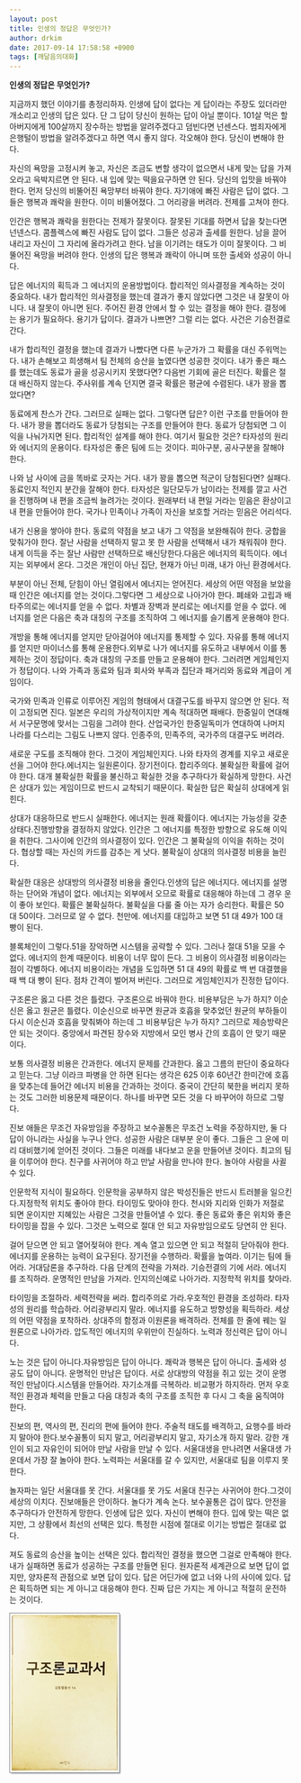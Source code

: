 ```yaml
---
layout: post
title: 인생의 정답은 무엇인가?
author: drkim
date: 2017-09-14 17:58:58 +0900
tags: [깨달음의대화]
---
```

 
**인생의 정답은 무엇인가?**

  


지금까지 했던 이야기를 총정리하자. 인생에 답이 없다는 게 답이라는 주장도 있더라만 개소리고 인생의 답은 있다. 단 그 답이 당신이 원하는 답이 아닐 뿐이다. 101살 먹은 할아버지에게 100살까지 장수하는 방법을 알려주겠다고 덤빈다면 넌센스다. 범죄자에게 은행털이 방법을 알려주겠다고 하면 역시 좋지 않다. 각오해야 한다. 당신이 변해야 한다.

  


자신의 욕망을 고정시켜 놓고, 자신은 조금도 변할 생각이 없으면서 내게 맞는 답을 가져오라고 윽박지르면 안 된다. 내 입에 맞는 떡을요구하면 안 된다. 당신의 입맛을 바꿔야 한다. 먼저 당신의 비뚤어진 욕망부터 바꿔야 한다. 자기애에 빠진 사람은 답이 없다. 그들은 행복과 쾌락을 원한다. 이미 비뚤어졌다. 그 어리광을 버려라. 전제를 고쳐야 한다.

  


인간은 행복과 쾌락을 원한다는 전제가 잘못이다. 잘못된 기대를 하면서 답을 찾는다면 넌넨스다. 콤플렉스에 빠진 사람도 답이 없다. 그들은 성공과 출세를 원한다. 남을 끌어내리고 자신이 그 자리에 올라가려고 한다. 남을 이기려는 태도가 이미 잘못이다. 그 비뚤어진 욕망을 버려야 한다. 인생의 답은 행복과 쾌락이 아니며 또한 출세와 성공이 아니다. 

  


답은 에너지의 획득과 그 에너지의 운용방법이다. 합리적인 의사결정을 계속하는 것이 중요하다. 내가 합리적인 의사결정을 했는데 결과가 좋지 않았다면 그것은 내 잘못이 아니다. 내 잘못이 아니면 된다. 주어진 환경 안에서 할 수 있는 결정을 해야 한다. 결정에는 용기가 필요하다. 용기가 답이다. 결과가 나쁘면? 그럴 리는 없다. 사건은 기승전결로 간다.

  


내가 합리적인 결정을 했는데 결과가 나빴다면 다른 누군가가 그 확률을 대신 주워먹는다. 내가 손해보고 희생해서 팀 전체의 승산을 높였다면 성공한 것이다. 내가 좋은 패스를 했는데도 동료가 골을 성공시키지 못했다면? 다음번 기회에 골은 터진다. 확률은 절대 배신하지 않는다. 주사위를 계속 던지면 결국 확률은 평균에 수렴된다. 내가 꽝을 뽑았다면?

  


동료에게 찬스가 간다. 그러므로 실패는 없다. 그렇다면 답은? 이런 구조를 만들어야 한다. 내가 꽝을 뽑더라도 동료가 당첨되는 구조를 만들어야 한다. 동료가 당첨되면 그 이익을 나눠가지면 된다. 합리적인 설계를 해야 한다. 여기서 필요한 것은? 타자성의 원리와 에너지의 운용이다. 타자성은 좋은 팀에 드는 것이다. 피아구분, 공사구분을 잘해야 한다.

  


나와 남 사이에 금을 똑바로 긋자는 거다. 내가 꽝을 뽑으면 적군이 당첨된다면? 실패다. 동료인지 적인지 분간을 잘해야 한다. 타자성은 일단모두가 남이라는 전제를 깔고 사건을 진행하며 내 편을 조금씩 늘려가는 것이다. 원래부터 내 편일 거라는 믿음은 환상이고 내 편을 만들어야 한다. 국가나 민족이나 가족이 자신을 보호할 거라는 믿음은 어리석다.

  


내가 신용을 쌓아야 한다. 동료의 약점을 보고 내가 그 약점을 보완해줘야 한다. 궁합을 맞춰가야 한다. 잘난 사람을 선택하지 말고 못 한 사람을 선택해서 내가 채워줘야 한다. 내게 이득을 주는 잘난 사람만 선택하므로 배신당한다.다음은 에너지의 획득이다. 에너지는 외부에서 온다. 그것은 개인이 아닌 집단, 현재가 아닌 미래, 내가 아닌 환경에서다.

  


부분이 아닌 전체, 닫힘이 아닌 열림에서 에너지는 얻어진다. 세상의 어떤 약점을 보았을 때 인간은 에너지를 얻는 것이다.그렇다면 그 세상으로 나아가야 한다. 폐쇄와 고립과 배타주의로는 에너지를 얻을 수 없다. 차별과 장벽과 분리로는 에너지를 얻을 수 없다. 에너지를 얻은 다음은 축과 대칭의 구조를 조직하여 그 에너지를 슬기롭게 운용해야 한다.

  


개방을 통해 에너지를 얻지만 닫아걸어야 에너지를 통제할 수 있다. 자유를 통해 에너지를 얻지만 마이너스를 통해 운용한다.외부로 나가 에너지를 유도하고 내부에서 이를 통제하는 것이 정답이다. 축과 대칭의 구조를 만들고 운용해야 한다. 그러려면 게임체인지가 정답이다. 나와 가족과 동료와 팀과 회사와 부족과 집단과 패거리와 동료와 계급이 게임이다.

  


국가와 민족과 인류로 이루어진 게임의 형태에서 대결구도를 바꾸지 않으면 안 된다. 적이 고정되면 진다. 일본은 우리의 가상적이지만 계속 적대하면 패배다. 한중일이 연대해서 서구문명에 맞서는 그림을 그려야 한다. 산업국가인 한중일독미가 연대하여 나머지 나라를 다스리는 그림도 나쁘지 않다. 인종주의, 민족주의, 국가주의 대결구도 버려라.

  


새로운 구도를 조직해야 한다. 그것이 게임체인지다. 나와 타자의 경계를 지우고 새로운 선을 그어야 한다.에너지는 일원론이다. 장기전이다. 합리주의다. 불확실한 확률에 걸어야 한다. 대개 불확실한 확률을 불신하고 확실한 것을 추구하다가 확실하게 망한다. 사건은 상대가 있는 게임이므로 반드시 교착되기 때문이다. 확실한 답은 확실히 상대에게 읽힌다.

  


상대가 대응하므로 반드시 실패한다. 에너지는 원래 확률이다. 에너지는 가능성을 갖춘 상태다.진행방향을 결정하지 않았다. 인간은 그 에너지를 특정한 방향으로 유도해 이익을 취한다. 그사이에 인간의 의사결정이 있다. 인간은 그 불확실의 이익을 취하는 것이다. 협상할 때는 자신의 카드를 감추는 게 낫다. 불확실이 상대의 의사결정 비용을 늘린다.

  


확실한 대응은 상대방의 의사결정 비용을 줄인다.인생의 답은 에너지다. 에너지를 설명하는 단어와 개념이 없다. 에너지는 외부에서 오므로 확률로 대응해야 하는데 그 경우 운이 좋아 보인다. 확률은 불확실하다. 불확실을 다룰 줄 아는 자가 승리한다. 확률은 50 대 50이다. 그러므로 알 수 없다. 천만에. 에너지를 대입하고 보면 51 대 49가 100 대 빵이 된다.

  


블록체인이 그렇다.51을 장악하면 시스템을 공략할 수 있다. 그러나 절대 51을 모을 수 없다. 에너지의 한계 때문이다. 비용이 너무 많이 든다. 그 비용이 의사결정 비용이라는 점이 각별하다. 에너지 비용이라는 개념을 도입하면 51 대 49의 확률로 백 번 대결했을 때 백 대 빵이 된다. 점차 간격이 벌어져 버린다. 그러므로 게임체인지가 진정한 답이다.

  


구조론은 옳고 다른 것은 틀렸다. 구조론으로 바꿔야 한다. 비용부담은 누가 하지? 이순신은 옳고 원균은 틀렸다. 이순신으로 바꾸면 원균과 호흡을 맞추었던 원균의 부하들이 다시 이순신과 호흡을 맞춰봐야 하는데 그 비용부담은 누가 하지? 그러므로 제승방략은 안 되는 것이다. 중앙에서 파견된 장수와 지방에서 모인 병사 간의 호흡이 안 맞기 때문이다.

  


보통 의사결정 비용은 간과한다. 에너지 문제를 간과한다. 옳고 그름의 판단이 중요하다고 믿는다. 그냥 이라크 파병을 안 하면 된다는 생각은 625 이후 60년간 한미간에 호흡을 맞추는데 들어간 에너지 비용을 간과하는 것이다. 중국이 간단히 북한을 버리지 못하는 것도 그러한 비용문제 때문이다. 하나를 바꾸면 모든 것을 다 바꾸어야 하므로 그렇다. 

  


진보 애들은 무조건 자유방임을 주장하고 보수꼴통은 무조건 노력을 주장하지만, 둘 다 답이 아니라는 사실을 누구나 안다. 성공한 사람은 대부분 운이 좋다. 그들은 그 운에 미리 대비했기에 얻어진 것이다. 그들은 미래를 내다보고 운을 만들어낸 것이다. 최고의 팀을 이루어야 한다. 친구를 사귀어야 하고 만날 사람을 만나야 한다. 놀아야 사람을 사귈 수 있다.

  


인문학적 지식이 필요하다. 인문학을 공부하지 않은 박성진들은 반드시 트러블을 일으킨다.지정학적 위치도 좋아야 한다. 타이밍도 맞아야 한다. 천시와 지리와 인화가 저절로 되면 운이지만 지혜있는 사람은 그것을 만들어낼 수 있다. 좋은 동료와 좋은 위치와 좋은 타이밍을 잡을 수 있다. 그것은 노력으로 절대 안 되고 자유방임으로도 당연히 안 된다.

  


걸어 닫으면 안 되고 열어젖혀야 한다. 계속 열고 있으면 안 되고 적절히 닫아줘야 한다.에너지를 운용하는 능력이 요구된다. 장기전을 수행하라. 확률을 높여라. 이기는 팀에 들어라. 거대담론을 추구하라. 다음 단계의 전략을 가져라. 기승전결의 기에 서라. 에너지를 조직하라. 운명적인 만남을 가져라. 인지의신예로 나아가라. 지정학적 위치를 찾아라.

  


타이밍을 조절하라. 세력전략을 써라. 합리주의로 가라.우호적인 환경을 조성하라. 타자성의 원리를 학습하라. 어리광부리지 말라. 에너지를 유도하고 방향성을 획득하라. 세상의 어떤 약점을 포착하라. 상대주의 함정과 이원론을 배격하라. 전체를 한 줄에 꿰는 일원론으로 나아가라. 압도적인 에너지의 우위만이 진실하다. 노력과 정신력은 답이 아니다.

  


노는 것은 답이 아니다.자유방임은 답이 아니다. 쾌락과 행복은 답이 아니다. 출세와 성공도 답이 아니다. 운명적인 만남은 답이다. 서로 상대방의 약점을 쥐고 있는 것이 운명적인 만남이다.시스템을 만들어라. 자기소개를 극복하라. 비교평가 하지하라. 먼저 우호적인 환경과 체력을 만들고 다음 대칭과 축의 구조를 조직한 후 다시 그 축을 움직여야 한다.

  


진보의 편, 역사의 편, 진리의 편에 들어야 한다. 주술적 태도를 배격하고, 요행수를 바라지 말아야 한다.보수꼴통이 되지 말고, 어리광부리지 말고, 자기소개 하지 말라. 강한 개인이 되고 자유인이 되어야 만날 사람을 만날 수 있다. 서울대생을 만나려면 서울대생 가운데서 가장 잘 놀아야 한다. 노력파는 서울대를 갈 수 있지만, 서울대로 팀을 이루지 못한다.

  


놀자파는 일단 서울대를 못 간다. 서울대를 못 가도 서울대 친구는 사귀어야 한다.그것이 세상의 이치다. 진보애들은 안이하다. 놀다가 계속 논다. 보수꼴통은 겁이 많다. 안전을 추구하다가 안전하게 망한다. 인생에 답은 있다. 자신이 변해야 한다. 입에 맞는 떡은 없지만, 그 상황에서 최선의 선택은 있다. 특정한 시점에 절대로 이기는 방법은 절대로 없다.

  


져도 동료의 승산을 높이는 선택은 있다. 합리적인 결정을 했으면 그걸로 만족해야 한다. 내가 실패하면 동료가 성공하는 구조를 만들면 된다. 원자론적 세계관으로 보면 답이 없지만, 양자론적 관점으로 보면 답이 있다. 답은 어딘가에 없고 너와 나의 사이에 있다. 답은 획득하면 되는 게 아니고 대응해야 한다. 진짜 답은 가지는 게 아니고 적절히 운전하는 것이다.

  



![](/files/attach/images/198/858/885/0.jpg)